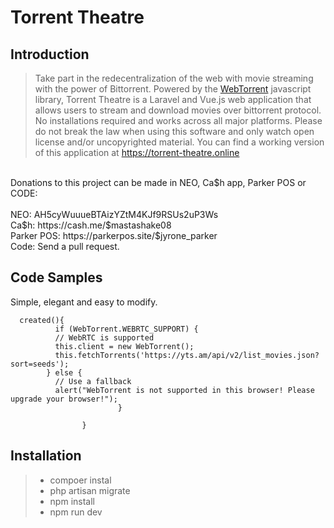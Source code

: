 # Torrent Theatre

## Introduction

> Take part in the redecentralization of the web with movie streaming with the power of Bittorrent. Powered by the <a href="https://webtorrent.io">WebTorrent</a> javascript library, Torrent Theatre is a Laravel and Vue.js web application that allows users to stream and download movies over bittorrent protocol. No installations required and works across all major platforms. Please do not break the law when using this software and only watch open license and/or uncopyrighted material. You can find a working version of this application at <a href="https://torrent-theatre.online">https://torrent-theatre.online</a>
<br>
Donations to this project can be made in NEO, Ca$h app, Parker POS or CODE:
<br>
<br>
NEO: AH5cyWuuueBTAizYZtM4KJf9RSUs2uP3Ws
<br>
Ca$h: https://cash.me/$mastashake08
<br>
Parker POS: https://parkerpos.site/$jyrone_parker
<br>
Code: Send a pull request.

## Code Samples

Simple, elegant and easy to modify.
```
  created(){
          if (WebTorrent.WEBRTC_SUPPORT) {
          // WebRTC is supported
          this.client = new WebTorrent();
          this.fetchTorrents('https://yts.am/api/v2/list_movies.json?sort=seeds');
        } else {
          // Use a fallback
          alert("WebTorrent is not supported in this browser! Please upgrade your browser!");
                        }

                }
```

## Installation


> * compoer instal
> * php artisan migrate
> * npm install
> * npm run dev
